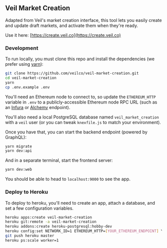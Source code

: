 ## Veil Market Creation

Adapted from Veil's market creation interface, this tool lets you easily create and update draft markets, and activate them when they're ready.

Use it here: [https://create.veil.co](https://create.veil.co)

### Development

To run locally, you must clone this repo and install the dependencies (we prefer using [yarn](https://yarnpkg.com/en/)):

```bash
git clone https://github.com/veilco/veil-market-creation.git
cd veil-market-creation
yarn
cp .env.example .env
```

You'll need an Ethereum node to connect to, so update the `ETHEREUM_HTTP` variable in `.env` to a publicly-accessible Ethereum node RPC URL (such as an [Infura](https://infura.io/) or [Alchemy](https://alchemyapi.io/) endpoint).

You'll also need a local PostgreSQL database named `veil_market_creation` with a `veil` user (or you can tweak `knexfile.js` to match your environment).

Once you have that, you can start the backend endpoint (powered by GraphQL):

```bash
yarn migrate
yarn dev:api
```

And in a separate terminal, start the frontend server:

```bash
yarn dev:web
```

You should be able to head to `localhost:9000` to see the app.

### Deploy to Heroku

To deploy to heroku, you'll need to create an app, attach a database, and set a few configuration variables.

```bash
heroku apps:create veil-market-creation
heroku git:remote -a veil-market-creation
heroku addons:create heroku-postgresql:hobby-dev
heroku config:set NETWORK_ID=1 ETHEREUM_HTTP=[YOUR_ETHEREUM_ENDPOINT] YARN_PRODUCTION=true
git push heroku master
heroku ps:scale worker=1
```
